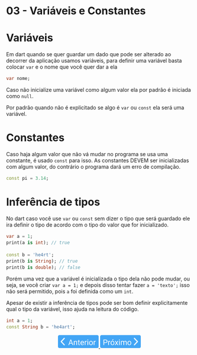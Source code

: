 # 03 - Variáveis e Constantes

# Variáveis

Em dart quando se quer guardar um dado que pode ser alterado ao decorrer da aplicação usamos variáveis, para definir uma variável basta colocar `var` e o nome que você quer dar a ela

```dart
var nome;
```

Caso não inicialize uma variável como algum valor ela por padrão é iniciada como `null`.

Por padrão quando não é explicitado se algo é `var` ou `const` ela será uma variável. 

# Constantes

Caso haja algum valor que não vá mudar no programa se usa uma constante, é usado `const` para isso. As constantes DEVEM ser inicializadas com algum valor, do contrário o programa dará um erro de compilação.

```dart
const pi = 3.14;
```

# Inferência de tipos

No dart caso você use `var` ou `const` sem dizer o tipo que será guardado ele ira definir o tipo de acordo com o tipo do valor que for inicializado.

```dart
var a = 1;
print(a is int); // true

const b = 'he4rt';
print(b is String); // true
print(b is double); // false
```

Porém uma vez que a variável é inicializada o tipo dela não pode mudar, ou seja, se você criar `var a = 1;` e depois disso tentar fazer `a = 'texto';` isso não será permitido, pois `a` foi definida como um `int`.

Apesar de existir a inferência de tipos pode ser bom definir explicitamente qual o tipo da variável, isso ajuda na leitura do código.

```dart
int a = 1;
const String b = 'he4art';
```

<p align="center">
  <a href="02-TiposPrimitivos.md">
    <img src="../../4noobsAssets/anterior.svg" height=35>
  </a>
  <a href="04-Operadores.md">
    <img src="../../4noobsAssets/proximo.svg" height=35>
  </a>
</p>